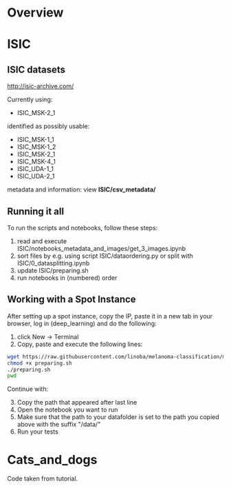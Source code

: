 
# Overview

# ISIC

## ISIC datasets

http://isic-archive.com/

Currently using:
- ISIC_MSK-2_1

identified as possibly usable:
- ISIC_MSK-1_1
- ISIC_MSK-1_2
- ISIC_MSK-2_1
- ISIC_MSK-4_1
- ISIC_UDA-1_1
- ISIC_UDA-2_1

metadata and information: view **ISIC/csv_metadata/**


## Running it all

To run the scripts and notebooks, follow these steps:
1. read and execute ISIC/notebooks_metadata_and_images/get_3_images.ipynb
1. sort files by e.g. using script ISIC/dataordering.py or split with ISIC/0_datasplitting.ipynb
1. update ISIC/preparing.sh
1. run notebooks in (numbered) order



## Working with a Spot Instance

After setting up a spot instance, copy the IP, paste it in a new tab in your browser, log in (deep_learning) and do the following:

1. click New -> Terminal
2. Copy, paste and execute the following lines:

```bash
wget https://raw.githubusercontent.com/linoba/melanoma-classification/master/ISIC/preparing.sh
chmod +x preparing.sh
./preparing.sh
pwd
```

Continue with: 

3. Copy the path that appeared after last line
4. Open the notebook you want to run
5. Make sure that the path to your datafolder is set to the path you copied above with the suffix "/data/"
6. Run your tests


# Cats_and_dogs

Code taken from tutorial.
